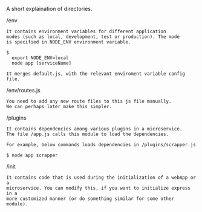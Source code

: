 A short explaination of directories.

/env

    It contains environment variables for different application
    modes (such as local, development, test or production). The mode
    is specified in NODE_ENV environment variable.

    $
      export NODE_ENV=local
      node app [serviceName]

    It merges default.js, with the relevant enviroment variable config file.

/env/routes.js

    You need to add any new route files to this js file manually.
    We can perhaps later make this simpler.

/plugins

    It contains dependencies among various plugins in a microservice. 
    The file /app.js calls this module to load the dependencies.

    For example, below commands loads dependencies in /plugins/scrapper.js

    $ node app scrapper


/init

    It contains code that is used during the initialization of a webApp or a
    microservice. You can modify this, if you want to initialize express in a
    more customized manner (or do something similar for some other module).
